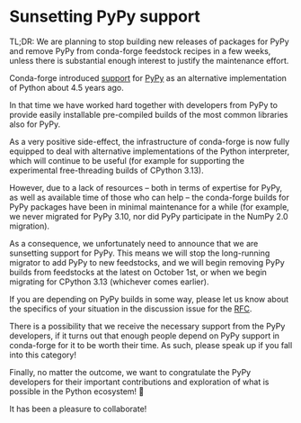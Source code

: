 # Sunsetting PyPy support

TL;DR: We are planning to stop building new releases of packages for PyPy and
remove PyPy from conda-forge feedstock recipes in a few weeks,
unless there is substantial enough interest to justify the maintenance effort.

<!-- truncate -->

Conda-forge introduced [support](https://conda-forge.org/blog/2020/03/10/pypy/)
for [PyPy](https://pypy.org/index.html) as an alternative implementation of
Python about 4.5 years ago.

In that time we have worked hard together with developers from PyPy to provide
easily installable pre-compiled builds of the most common libraries also for PyPy.

As a very positive side-effect, the infrastructure of conda-forge is now fully
equipped to deal with alternative implementations of the Python interpreter,
which will continue to be useful (for example for supporting the experimental
free-threading builds of CPython 3.13).

However, due to a lack of resources – both in terms of expertise for PyPy, as
well as available time of those who can help – the conda-forge builds for PyPy
packages have been in minimal maintenance for a while (for example, we never
migrated for PyPy 3.10, nor did PyPy participate in the NumPy 2.0 migration).

As a consequence, we unfortunately need to announce that we are sunsetting
support for PyPy. This means we will stop the long-running migrator to add
PyPy to new feedstocks, and we will begin removing PyPy builds from feedstocks
at the latest on October 1st, or when we begin migrating for CPython 3.13
(whichever comes earlier).

If you are depending on PyPy builds in some way, please let us know about the
specifics of your situation in the discussion issue for the
[RFC](https://github.com/conda-forge/conda-forge.github.io/issues/2255).

There is a possibility that we receive the necessary support from the PyPy
developers, if it turns out that enough people depend on PyPy support in
conda-forge for it to be worth their time. As such, please speak up if you
fall into this category!

Finally, no matter the outcome, we want to congratulate the PyPy developers
for their important contributions and exploration of what is possible in the
Python ecosystem! 👏

It has been a pleasure to collaborate!

